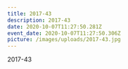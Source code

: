 ```yaml
---
title: 2017-43
description: 2017-43
date: 2020-10-07T11:27:50.281Z
event_date: 2020-10-07T11:27:50.306Z
picture: /images/uploads/2017-43.jpg
---
```

2017-43
